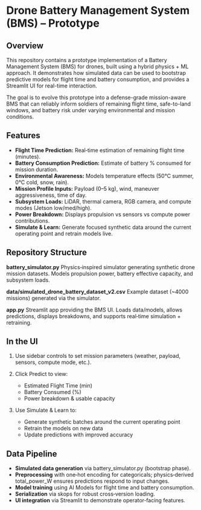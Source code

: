 # Drone Battery Management System (BMS) – Prototype
## Overview

This repository contains a prototype implementation of a Battery Management System (BMS) for drones, built using a hybrid physics + ML approach. It demonstrates how simulated data can be used to bootstrap predictive models for flight time and battery consumption, and provides a Streamlit UI for real-time interaction. 

The goal is to evolve this prototype into a defense-grade mission-aware BMS that can reliably inform soldiers of remaining flight time, safe-to-land windows, and battery risk under varying environmental and mission conditions.

## Features

- **Flight Time Prediction:** Real‑time estimation of remaining flight time (minutes).
- **Battery Consumption Prediction:** Estimate of battery % consumed for mission duration.
- **Environmental Awareness:** Models temperature effects (50°C summer, 0°C cold, snow, rain).
- **Mission Profile Inputs:** Payload (0–5 kg), wind, maneuver aggressiveness, time of day.
- **Subsystem Loads:** LiDAR, thermal camera, RGB camera, and compute modes (Jetson low/med/high).
- **Power Breakdown:** Displays propulsion vs sensors vs compute power contributions.
- **Simulate & Learn:** Generate focused synthetic data around the current operating point and retrain models live.

## Repository Structure

**battery_simulator.py**
Physics‑inspired simulator generating synthetic drone mission datasets. Models propulsion power, battery effective capacity, and subsystem loads.

**data/simulated_drone_battery_dataset_v2.csv**
Example dataset (~4000 missions) generated via the simulator.

**app.py**
Streamlit app providing the BMS UI. Loads data/models, allows predictions, displays breakdowns, and supports real‑time simulation + retraining.

## In the UI
1. Use sidebar controls to set mission parameters (weather, payload, sensors, compute mode, etc.).
2. Click Predict to view:
   - Estimated Flight Time (min)
   - Battery Consumed (%)
   - Power breakdown & usable capacity

3. Use Simulate & Learn to:
   - Generate synthetic batches around the current operating point
   - Retrain the models on new data
   - Update predictions with improved accuracy
  
## Data Pipeline
- **Simulated data generation** via battery_simulator.py (bootstrap phase).
- **Preprocessing** with one‑hot encoding for categoricals; physics‑derived total_power_W ensures predictions respond to input changes.
- **Model training** using AI Models for flight time and battery consumption.
- **Serialization** via skops for robust cross‑version loading.
- **UI integration** via Streamlit to demonstrate operator‑facing features.
  
